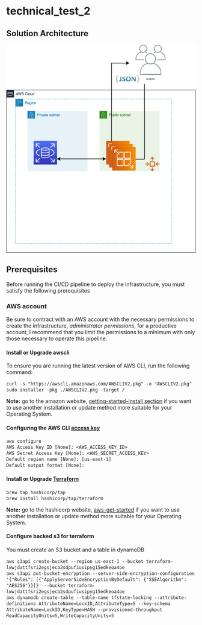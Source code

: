 # technical_test_2

## Solution Architecture
![Architecture](images/aws_architecture.drawio.png)

## Prerequisites
Before running the CI/CD pipeline to deploy the infrastructure, you must satisfy the following prerequisites

### AWS account
Be sure to contract with an AWS account with the necessary permissions to create the infrastructure, *administrator permissions*, for a productive account, I recommend that you limit the permissions to a minimum with only those necessary to operate this pipeline.

#### Install or Upgrade awscli

To ensure you are running the latest version of AWS CLI, run the following command:
```console
curl -s "https://awscli.amazonaws.com/AWSCLIV2.pkg" -o "AWSCLIV2.pkg"
sudo installer -pkg ./AWSCLIV2.pkg -target /
```
**Note:** go to the amazon website, [getting-started-install section](https://docs.aws.amazon.com/cli/latest/userguide/getting-started-install.html) if you want to use another installation or update method more suitable for your Operating System.

#### Configuring the AWS CLI [access key](https://docs.aws.amazon.com/cli/latest/userguide/cli-chap-configure.html)
```console
aws configure
AWS Access Key ID [None]: <AWS_ACCESS_KEY_ID>
AWS Secret Access Key [None]: <AWS_SECRET_ACCESS_KEY>
Default region name [None]: [us-east-1]
Default output format [None]:
```
#### Install or Upgrade [Terraform](https://developer.hashicorp.com/terraform/tutorials/aws-get-started/install-cli)
```console
brew tap hashicorp/tap
brew install hashicorp/tap/terraform
```
**Note:** go to the hashicorp website, [aws-get-started](https://developer.hashicorp.com/terraform/tutorials/aws-get-started/install-cli) if you want to use another    installation or update method more suitable for your Operating System.

#### Configure backed s3 for terraform
You must create an S3 bucket and a table in dynamoDB
```console
aws s3api create-bucket --region us-east-1 --bucket terraform-lwwjdattfsri2egsjecb2sdpufiusipyg15edkeoa4oe
aws s3api put-bucket-encryption --server-side-encryption-configuration '{"Rules": [{"ApplyServerSideEncryptionByDefault": {"SSEAlgorithm": "AES256"}}]}' --bucket terraform-lwwjdattfsri2egsjecb2sdpufiusipyg15edkeoa4oe
aws dynamodb create-table --table-name tfstate-locking --attribute-definitions AttributeName=LockID,AttributeType=S --key-schema AttributeName=LockID,KeyType=HASH --provisioned-throughput ReadCapacityUnits=5,WriteCapacityUnits=5
```
